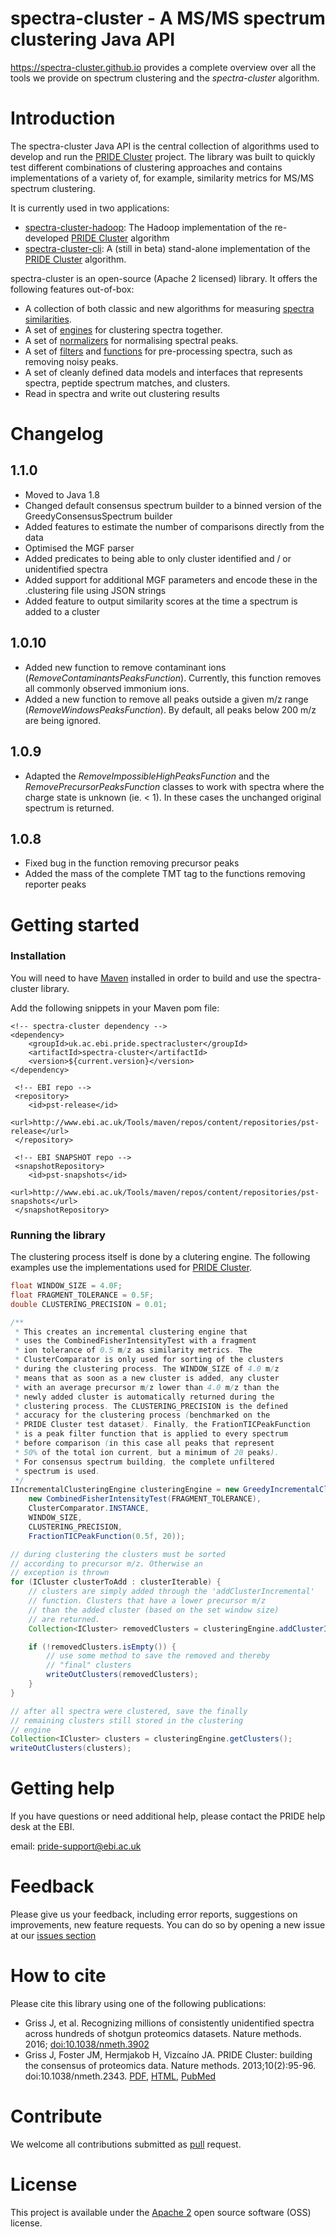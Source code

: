 # spectra-cluster - A MS/MS spectrum clustering Java API

https://spectra-cluster.github.io provides a complete overview over
all the tools we provide on spectrum clustering and the *spectra-cluster*
algorithm.

# Introduction
The spectra-cluster Java API is the central collection of algorithms used to develop and run the [PRIDE Cluster](https://www.ebi.ac.uk/pride/cluster) project. The library was built to quickly test different combinations of clustering approaches and contains implementations of a variety of, for example, similarity metrics for MS/MS spectrum clustering.

It is currently used in two applications:

  - [spectra-cluster-hadoop](https://github.com/spectra-cluster/spectra-cluster-hadoop): The Hadoop implementation of the re-developed [PRIDE Cluster](https://www.ebi.ac.uk/pride/cluster) algorithm
  - [spectra-cluster-cli](https://github.com/spectra-cluster/spectra-cluster-cli): A (still in beta) stand-alone implementation of the [PRIDE Cluster](https://www.ebi.ac.uk/pride/cluster) algorithm.

spectra-cluster is an open-source (Apache 2 licensed) library. It offers the following features out-of-box:

  - A collection of both classic and new algorithms for measuring [spectra similarities](https://github.com/spectra-cluster/spectra-cluster/tree/master/src/main/java/uk/ac/ebi/pride/spectracluster/similarity).
  - A set of [engines](https://github.com/spectra-cluster/spectra-cluster/tree/master/src/main/java/uk/ac/ebi/pride/spectracluster/engine) for clustering spectra together.
  - A set of [normalizers](https://github.com/spectra-cluster/spectra-cluster/tree/master/src/main/java/uk/ac/ebi/pride/spectracluster/normalizer) for normalising spectral peaks.
  - A set of [filters](https://github.com/spectra-cluster/spectra-cluster/tree/master/src/main/java/uk/ac/ebi/pride/spectracluster/util/predicate) and [functions](https://github.com/spectra-cluster/spectra-cluster/tree/master/src/main/java/uk/ac/ebi/pride/spectracluster/util/function) for pre-processing spectra, such as removing noisy peaks.
  - A set of cleanly defined data models and interfaces that represents spectra, peptide spectrum matches, and clusters.
  - Read in spectra and write out clustering results

# Changelog

## 1.1.0

* Moved to Java 1.8
* Changed default consensus spectrum builder to a binned version of the GreedyConsensusSpectrum builder
* Added features to estimate the number of comparisons directly from the data
* Optimised the MGF parser
* Added predicates to being able to only cluster identified and / or unidentified spectra
* Added support for additional MGF parameters and encode these in the .clustering file using JSON strings
* Added feature to output similarity scores at the time a spectrum is added to a cluster

## 1.0.10

* Added new function to remove contaminant ions (*RemoveContaminantsPeaksFunction*). Currently,
  this function removes all commonly observed immonium ions.
* Added a new function to remove all peaks outside a given m/z range (*RemoveWindowsPeaksFunction*).
  By default, all peaks below 200 m/z are being ignored.

## 1.0.9

* Adapted the *RemoveImpossibleHighPeaksFunction* and the *RemovePrecursorPeaksFunction*
  classes to work with spectra where the charge state is unknown (ie. < 1). In these cases
  the unchanged original spectrum is returned.

## 1.0.8

* Fixed bug in the function removing precursor peaks
* Added the mass of the complete TMT tag to the functions removing reporter peaks

# Getting started

### Installation
You will need to have [Maven](http://maven.apache.org/) installed in order to build and use the spectra-cluster library.

Add the following snippets in your Maven pom file:

```maven
<!-- spectra-cluster dependency -->
<dependency>
    <groupId>uk.ac.ebi.pride.spectracluster</groupId>
    <artifactId>spectra-cluster</artifactId>
    <version>${current.version}</version>
</dependency>
```

```maven
 <!-- EBI repo -->
 <repository>
    <id>pst-release</id>
    <url>http://www.ebi.ac.uk/Tools/maven/repos/content/repositories/pst-release</url>
 </repository>

 <!-- EBI SNAPSHOT repo -->
 <snapshotRepository>
    <id>pst-snapshots</id>
    <url>http://www.ebi.ac.uk/Tools/maven/repos/content/repositories/pst-snapshots</url>
 </snapshotRepository>
```

### Running the library
The clustering process itself is done by a clutering engine. The following examples use the implementations used for [PRIDE Cluster](https://www.ebi.ac.uk/pride/cluster).

```Java
float WINDOW_SIZE = 4.0F;
float FRAGMENT_TOLERANCE = 0.5F;
double CLUSTERING_PRECISION = 0.01;

/**
 * This creates an incremental clustering engine that
 * uses the CombinedFisherIntensityTest with a fragment
 * ion tolerance of 0.5 m/z as similarity metrics. The
 * ClusterComparator is only used for sorting of the clusters
 * during the clustering process. The WINDOW_SIZE of 4.0 m/z
 * means that as soon as a new cluster is added, any cluster
 * with an average precursor m/z lower than 4.0 m/z than the
 * newly added cluster is automatically returned during the
 * clustering process. The CLUSTERING_PRECISION is the defined
 * accuracy for the clustering process (benchmarked on the
 * PRIDE Cluster test dataset). Finally, the FrationTICPeakFunction
 * is a peak filter function that is applied to every spectrum
 * before comparison (in this case all peaks that represent
 * 50% of the total ion current, but a minimum of 20 peaks).
 * For consensus spectrum building, the complete unfiltered
 * spectrum is used.
 */
IIncrementalClusteringEngine clusteringEngine = new GreedyIncrementalClusteringEngine(
    new CombinedFisherIntensityTest(FRAGMENT_TOLERANCE),
    ClusterComparator.INSTANCE,
    WINDOW_SIZE,
    CLUSTERING_PRECISION,
    FractionTICPeakFunction(0.5f, 20));

// during clustering the clusters must be sorted
// according to precursor m/z. Otherwise an
// exception is thrown
for (ICluster clusterToAdd : clusterIterable) {
    // clusters are simply added through the 'addClusterIncremental'
    // function. Clusters that have a lower precursor m/z
    // than the added cluster (based on the set window size)
    // are returned.
    Collection<ICluster> removedClusters = clusteringEngine.addClusterIncremental(clusterToAdd);

    if (!removedClusters.isEmpty()) {
        // use some method to save the removed and thereby
        // "final" clusters
        writeOutClusters(removedClusters);
    }
}

// after all spectra were clustered, save the finally
// remaining clusters still stored in the clustering 
// engine
Collection<ICluster> clusters = clusteringEngine.getClusters();
writeOutClusters(clusters);
```
# Getting help
If you have questions or need additional help, please contact the PRIDE help desk at the EBI.

email: pride-support@ebi.ac.uk

# Feedback
Please give us your feedback, including error reports, suggestions on improvements, new feature requests. You can do so by opening a new issue at our [issues section](https://github.com/spectra-cluster/spectra-cluster/issues) 

# How to cite
Please cite this library using one of the following publications:
- Griss J, et al. Recognizing millions of consistently unidentified spectra across hundreds of shotgun proteomics datasets. Nature methods. 2016; [doi:10.1038/nmeth.3902](http://rdcu.be/i1Sa)
- Griss J, Foster JM, Hermjakob H, Vizcaíno JA. PRIDE Cluster: building the consensus of proteomics data. Nature methods. 2013;10(2):95-96. doi:10.1038/nmeth.2343. [PDF](http://www.nature.com/nmeth/journal/v10/n2/pdf/nmeth.2343.pdf),  [HTML](http://www.nature.com/nmeth/journal/v10/n2/full/nmeth.2343.html),  [PubMed](http://www.ncbi.nlm.nih.gov/pmc/articles/PMC3667236/)

# Contribute
We welcome all contributions submitted as [pull](https://help.github.com/articles/using-pull-requests/) request.

# License
This project is available under the [Apache 2](http://www.apache.org/licenses/LICENSE-2.0.html) open source software (OSS) license.
